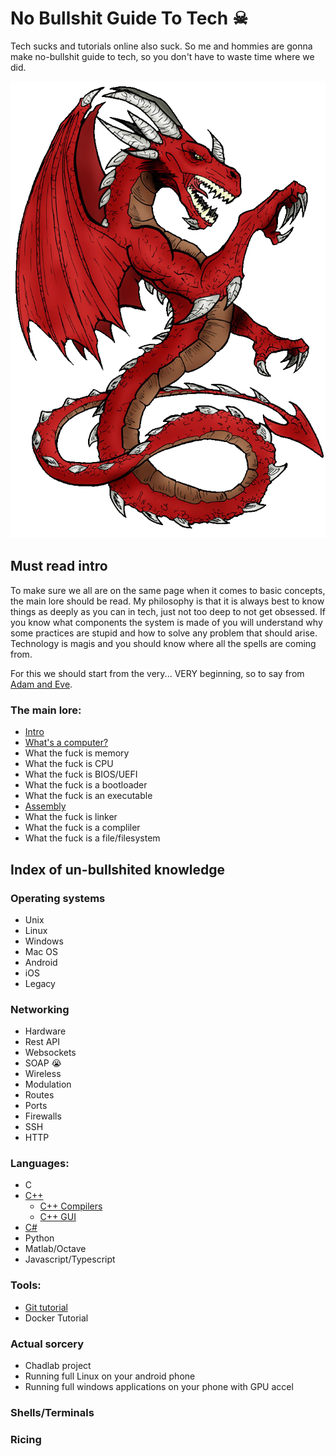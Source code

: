 # No Bullshit Guide To Tech ☠

Tech sucks and tutorials online also suck. So me and hommies are gonna make no-bullshit guide to tech, so you don't have to waste time where we did.


![](images/dragon.png)

## Must read intro

To make sure we all are on the same page when it comes to basic concepts, the main lore should be read. My philosophy is that it is always best to know things as deeply as you can in tech, just not too deep to not get obsessed. If you know what components the system is made of you will understand why some practices are stupid and how to solve any problem that should arise. Technology is magis and you should know where all the spells are coming from.

For this we should start from the very... VERY beginning, so to say from [Adam and Eve](Intro/MAIN.md).

### The main lore:

* [Intro](Intro/MAIN.md)
* [What's a computer?](computer/MAIN.md)
* What the fuck is memory
* What the fuck is CPU
* What the fuck is BIOS/UEFI
* What the fuck is a bootloader
* What the fuck is an executable
* [Assembly](Assembly/MAIN.md)
* What the fuck is linker
* What the fuck is a compliler
* What the fuck is a file/filesystem

## Index of un-bullshited knowledge

### Operating systems

* Unix
* Linux
* Windows
* Mac OS
* Android
* iOS
* Legacy

### Networking

* Hardware
* Rest API
* Websockets
* SOAP 😭
* Wireless
* Modulation
* Routes
* Ports
* Firewalls
* SSH
* HTTP

### Languages:

* C
* [C++](Cpp/MAIN.md)
  * [C++ Compilers](Cpp/compilers.md)
  * [C++ GUI](Cpp/guis.md)
* [C#](CSharp/MAIN.md)
* Python
* Matlab/Octave
* Javascript/Typescript

### Tools:

* [Git tutorial](GIT/MAIN.md)
* Docker Tutorial

### Actual sorcery

* Chadlab project
* Running full Linux on your android phone
* Running full windows applications on your phone with GPU accel

### Shells/Terminals

### Ricing
